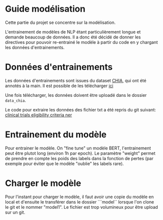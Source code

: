 # Guide modélisation

Cette partie du projet se concentre sur la modélisation. 

L'entrainement de modèles de NLP étant particulièrement longue et demande beaucoup de données. Il a donc été décidé de donner les directives pour pouvoir re-entrainé le modèle à partir du code en y chargant les données d'entrainements.

# Données d'entrainements

Les données d'entrainements sont issues du dataset [CHIA](https://www.nature.com/articles/s41597-020-00620-0), qui ont été annotés à la main. Il est possible de les télécharger [ici](https://figshare.com/articles/dataset/Chia_Annotated_Datasets/11855817)

Une fois télécharger, les données doivent être uploadé dans le dossier ``data_chia``.

Le code pour extraire les données des fichier txt a été repris du git suivant: [clinical trials eligibility criteria ner](https://github.com/ctgatecci/Clinical-trial-eligibility-criteria-NER/blob/main/NER%20Preprocessing%20and%20Performance%20Analysis.ipynb)

# Entrainement du modèle

Pour entrainer le modèle. On "fine tune" un modèle BERT, l'entrainement peut être plutot long (environ 1h par epoch). Le paramètre "weight" permet de prendre en compte les poids des labels dans la fonction de pertes (par exemple pour éviter que le modèle "oublie" les labels rare).

# Charger le modèle

Pour l'instant pour charger le modèle, il faut avoir une copie du modèle en local et d'ensuite le transférer dans le dossier ```model`` lorsque l'on clone le git et le nommer "model1". Le fichier est trop volumineux pour être upload sur un git.


